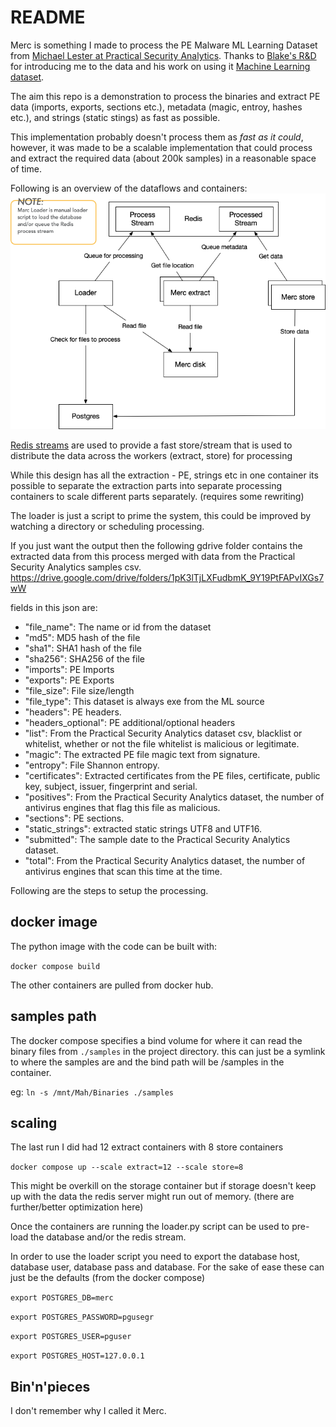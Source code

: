 # README

Merc is something I made to process the PE Malware ML Learning Dataset from [Michael Lester at Practical Security Analytics](https://practicalsecurityanalytics.com/pe-malware-machine-learning-dataset/). Thanks to [Blake's R&D](https://bmcder.com/) for introducing me to the data and his work on using it [Machine Learning dataset](https://bmcder.com/blog/how-would-you-analyse-200000-executables). 

The aim this repo is a demonstration to process the binaries and extract PE data (imports, exports, sections etc.), metadata (magic, entroy, hashes etc.), and strings (static stings) as fast as possible.  

This implementation probably doesn't process them as *fast 
as it could*, however, it was made to be a scalable  implementation that could process and extract the required data (about 200k samples) in a reasonable space of time.

Following is an overview of the dataflows and containers:
![overview](design/Overview.png)

[Redis streams](https://redis.io/docs/manual/data-types/streams/) are used to provide a fast store/stream that is used to distribute the data across the workers (extract, store) for processing  

While this design has all the extraction - PE, strings etc in one container its possible to separate the extraction parts  into separate processing containers to scale different parts separately. (requires some rewriting)

The loader is just a script to prime the system, this could be improved by watching a directory or scheduling processing.

If you just want the output then the following gdrive folder contains the extracted data from this process merged with data from the Practical Security Analytics samples csv. https://drive.google.com/drive/folders/1pK3lTjLXFudbmK_9Y19PtFAPvIXGs7wW

fields in this json are:

* "file_name": The name or id from the dataset
* "md5": MD5 hash of the file
* "sha1": SHA1 hash of the file
* "sha256": SHA256 of the file
* "imports": PE Imports
* "exports": PE Exports
* "file_size": File size/length
* "file_type": This dataset is always exe from the ML source
* "headers": PE headers.
* "headers_optional": PE additional/optional headers
* "list": From the Practical Security Analytics dataset csv, blacklist or whitelist, whether or not the file whitelist is malicious or legitimate.
* "magic": The extracted PE file magic text from signature.
* "entropy": File Shannon entropy.
* "certificates": Extracted certificates from the PE files, certificate, public key, subject, issuer, fingerprint and serial. 
* "positives": From the Practical Security Analytics dataset, the number of antivirus engines that flag this file as malicious.
* "sections": PE sections.
* "static_strings": extracted static strings UTF8 and UTF16.
* "submitted": The sample date to the Practical Security Analytics dataset.
* "total": From the Practical Security Analytics dataset, the number of antivirus engines that scan this time at the time.

Following are the steps to setup the processing.

## docker image

The python image with the code can be built  with:

 `docker compose build`

The other containers are pulled from docker hub. 

## samples path

The docker compose specifies a bind volume for where it can read the binary files from `./samples` in the project directory. this can just be a symlink to where the samples are and the bind path will be /samples in the container.

eg: `ln -s /mnt/Mah/Binaries ./samples`

## scaling

The last run I did had 12 extract containers with 8 store containers

`docker compose up --scale extract=12 --scale store=8`

This might be overkill on the storage container but if storage doesn't keep up with the data the redis server might run out of memory. (there are further/better optimization here) 

Once the containers are running the loader.py script can be used to pre-load the database and/or the redis stream.

In order to use the loader script you need to export the database host, database user, database pass and database. For the sake of ease these can just be the defaults (from the docker compose)

`export POSTGRES_DB=merc`

`export POSTGRES_PASSWORD=pgusegr`

`export POSTGRES_USER=pguser`

`export POSTGRES_HOST=127.0.0.1`

## Bin'n'pieces

I don't remember why I called it Merc. 
